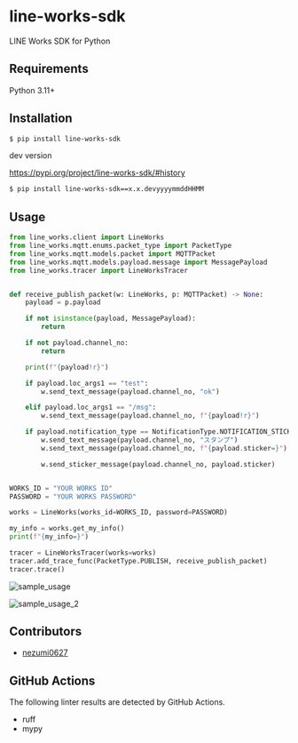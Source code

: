 # line-works-sdk

LINE Works SDK for Python

## Requirements

Python 3.11+

## Installation

```sh
$ pip install line-works-sdk
```

dev version

<https://pypi.org/project/line-works-sdk/#history>

```sh
$ pip install line-works-sdk==x.x.devyyyymmddHHMM
```

## Usage

```python
from line_works.client import LineWorks
from line_works.mqtt.enums.packet_type import PacketType
from line_works.mqtt.models.packet import MQTTPacket
from line_works.mqtt.models.payload.message import MessagePayload
from line_works.tracer import LineWorksTracer


def receive_publish_packet(w: LineWorks, p: MQTTPacket) -> None:
    payload = p.payload

    if not isinstance(payload, MessagePayload):
        return

    if not payload.channel_no:
        return

    print(f"{payload!r}")

    if payload.loc_args1 == "test":
        w.send_text_message(payload.channel_no, "ok")

    elif payload.loc_args1 == "/msg":
        w.send_text_message(payload.channel_no, f"{payload!r}")

    if payload.notification_type == NotificationType.NOTIFICATION_STICKER:
        w.send_text_message(payload.channel_no, "スタンプ")
        w.send_text_message(payload.channel_no, f"{payload.sticker=}")

        w.send_sticker_message(payload.channel_no, payload.sticker)


WORKS_ID = "YOUR WORKS ID"
PASSWORD = "YOUR WORKS PASSWORD"

works = LineWorks(works_id=WORKS_ID, password=PASSWORD)

my_info = works.get_my_info()
print(f"{my_info=}")

tracer = LineWorksTracer(works=works)
tracer.add_trace_func(PacketType.PUBLISH, receive_publish_packet)
tracer.trace()
```

![sample_usage](https://github.com/user-attachments/assets/904eadeb-47be-4b48-b79f-b9aca761546b)

![sample_usage_2](https://github.com/user-attachments/assets/0f3097c9-345c-4a74-b08a-9338efa8dc40)

## Contributors

- [nezumi0627](https://github.com/nezumi0627)

## GitHub Actions

The following linter results are detected by GitHub Actions.

- ruff
- mypy

